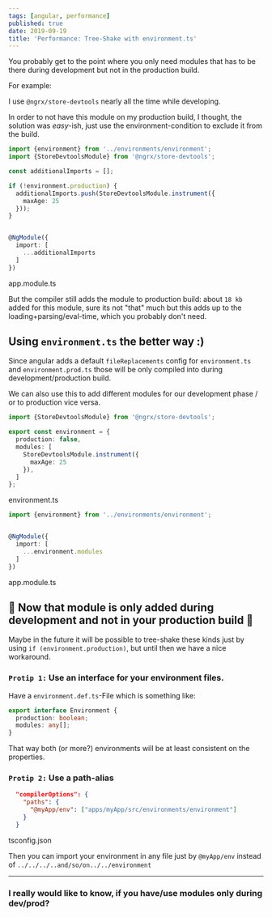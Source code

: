 ```yaml
---
tags: [angular, performance]
published: true
date: 2019-09-19
title: 'Performance: Tree-Shake with environment.ts'
---
```


You probably get to the point where you only need modules that has to be there during development but not in the production build.

For example:

I use `@ngrx/store-devtools` nearly all the time while developing. 

In order to not have this module on my production build, I thought, the solution was *easy*-ish, just use the environment-condition to exclude it from the build.

```ts
import {environment} from '../environments/environment';
import {StoreDevtoolsModule} from '@ngrx/store-devtools';

const additionalImports = [];

if (!environment.production) {
  additionalImports.push(StoreDevtoolsModule.instrument({
    maxAge: 25
  }));
}


@NgModule({
  import: [
    ...additionalImports
  ]
})
```
<figcaption>app.module.ts</figcaption>

But the compiler still adds the module to production build: about `18 kb` added for this module, sure its not "that" much but this adds up to the loading+parsing/eval-time, which you probably don't need.


## Using `environment.ts` the better way :)

Since angular adds a default `fileReplacements` config for `environment.ts` and `environment.prod.ts` those will be only compiled into during development/production build. 

We can also use this to add different modules for our development phase / or to production vice versa.

```ts
import {StoreDevtoolsModule} from '@ngrx/store-devtools';

export const environment = {
  production: false,
  modules: [
    StoreDevtoolsModule.instrument({
      maxAge: 25
    }),
  ]
};
```
<figcaption>environment.ts</figcaption>


```ts
import {environment} from '../environments/environment';


@NgModule({
  import: [
    ...environment.modules
  ]
})
```
<figcaption>app.module.ts</figcaption>

## :tada: Now that module is only added during development and not in your production build :tada:

Maybe in the future it will be possible to tree-shake these kinds just by using `if (environment.production)`, but until then we have a nice workaround. 

### `Protip 1:` Use an interface for your environment files.

Have a `environment.def.ts`-File which is something like:
```ts
export interface Environment {
  production: boolean;
  modules: any[];
}
```

That way both (or more?) environments will be at least consistent on the properties.

### `Protip 2:` Use a path-alias
```json
  "compilerOptions": {
    "paths": {
      "@myApp/env": ["apps/myApp/src/environments/environment"]
    }
  }
```
<figcaption>tsconfig.json</figcaption>

Then you can import your environment in any file just by `@myApp/env` instead of `../../../..and/so/on../../environment` 

<hr>

### I really would like to know, if you have/use modules only during dev/prod?
